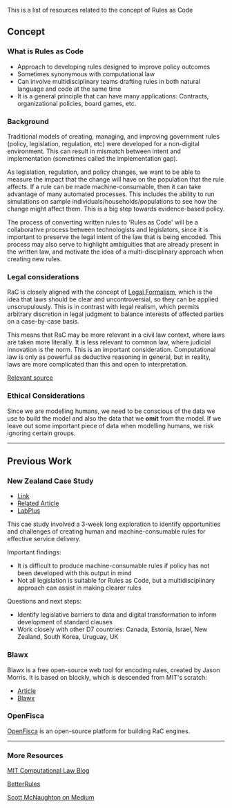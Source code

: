 This is a list of resources  related to the concept of Rules as Code

## Concept

### What is Rules as Code
- Approach to developing rules designed to improve policy outcomes
- Sometimes synonymous with computational law
- Can involve multidisciplinary teams drafting rules in both natural language and code at the same time
- It is a general principle that can have many applications: Contracts, organizational policies, board games, etc.

### Background
Traditional models of creating, managing, and improving government rules (policy, legislation, regulation, etc) were developed for a non-digital environment. This can result in mismatch between intent and implementation (sometimes called the implementation gap).

As legislation, regulation, and policy changes, we want to be able to measure the impact that the change will have on the population that the rule affects. If a rule can be made machine-consumable, then it can take advantage of many automated processes. This includes the ability to run simulations on sample individuals/households/populations to see how the change might affect them. This is a big step towards evidence-based policy.

The process of converting written rules to 'Rules as Code' will be a collaborative process between technologists and legislators, since it is important to preserve the legal intent of the law that is being encoded. This process may also serve to highlight ambiguities that are already present in the written law, and motivate the idea of a multi-disciplinary approach when creating new rules.

### Legal considerations
RaC is closely aligned with the concept of [Legal Formalism](https://en.wikipedia.org/wiki/Legal_formalism), which is the idea that laws should be clear and uncontroversial, so they can be applied unscrupulously. This is in contrast with legal realism, which permits arbitrary discretion in legal judgment to balance interests of affected parties on a case-by-case basis. 

This means that RaC may be more relevant in a civil law context, where laws are taken more literally. It is less relevant to common law, where judicial innovation is the norm. This is an important consideration. Computational law is only as powerful as deductive reasoning in general, but in reality, laws are more complicated than this and open to interpretation. 

[Relevant source](http://complaw.stanford.edu/readings/complaw.pdf)

### Ethical Considerations
Since we are modelling humans, we need to be conscious of the data we use to build the model and also the data that we **omit** from the model. If we leave out some important piece of data when modelling humans, we risk ignoring certain groups.

***

## Previous Work

### New Zealand Case Study
- [Link](https://www.digital.govt.nz/dmsdocument/95-better-rules-for-government-discovery-report/html)
- [Related Article](https://apolitical.co/en/solution_article/new-zealand-explores-machine-readable-laws-to-transform-government)
- [LabPlus](https://www.digital.govt.nz/blog/labplus-expanding-the-service-innovation-tookit/)

This cae study involved a 3-week long exploration to identify opportunities and challenges of creating human and machine-consumable rules for effective service delivery.

Important findings:
- It is difficult to produce machine-consumable rules if policy has not been developed with this output in mind
- Not all legislation is suitable for Rules as Code, but a multidisciplinary approach can assist in making clearer rules

Questions and next steps:
- Identify legislative barriers to data and digital transformation to inform development of standard clauses
- Work closely with other D7 countries: Canada, Estonia, Israel, New Zealand, South Korea, Uruguay, UK

### Blawx

Blawx is a free open-source web tool for encoding rules, created by Jason Morris. It is based on blockly, which is descended from MIT's scratch: 
- [Article](https://law.mit.edu/pub/blawxrulesascodedemonstration/release/1)
- [Blawx](https://www.blawx.com/)

### OpenFisca

[OpenFisca](https://code-for-canada.github.io/team-babel/wiki/openfisca) is an open-source platform for building RaC engines.

***

### More Resources

[MIT Computational Law Blog](https://law.mit.edu/)

[BetterRules](https://github.com/BetterRules/example-rules-as-code)

[Scott McNaughton on Medium](https://medium.com/@mcnaughton.sa/week-50-reflections-on-rules-as-code-5878ff42d43c)
